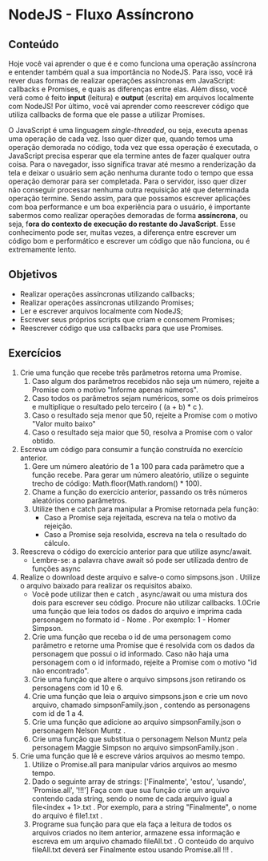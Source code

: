 # NodeJS - Fluxo Assíncrono
## Conteúdo
Hoje você vai aprender o que é e como funciona uma operação assíncrona e entender também qual a sua importância no NodeJS. Para isso, você irá rever duas formas de realizar operações assíncronas em JavaScript: callbacks e Promises, e quais as diferenças entre elas.
Além disso, você verá como é feito **input** (leitura) e **output** (escrita) em arquivos localmente com NodeJS!
Por último, você vai aprender como reescrever código que utiliza callbacks de forma que ele passe a utilizar Promises.

O JavaScript é uma linguagem _single-threaded_, ou seja, executa apenas uma operação de cada vez. Isso quer dizer que, quando temos uma operação demorada no código, toda vez que essa operação é executada, o JavaScript precisa esperar que ela termine antes de fazer qualquer outra coisa.
Para o navegador, isso significa travar até mesmo a renderização da tela e deixar o usuário sem ação nenhuma durante todo o tempo que essa operação demorar para ser completada. Para o servidor, isso quer dizer não conseguir processar nenhuma outra requisição até que determinada operação termine.
Sendo assim, para que possamos escrever aplicações com boa performance e um boa experiência para o usuário, é importante sabermos como realizar operações demoradas de forma **assíncrona**, ou seja, f**ora do contexto de execução do restante do JavaScript**. Esse conhecimento pode ser, muitas vezes, a diferença entre escrever um código bom e performático e escrever um código que não funciona, ou é extremamente lento.
## Objetivos
- Realizar operações assíncronas utilizando callbacks;
- Realizar operações assíncronas utilizando Promises;
- Ler e escrever arquivos localmente com NodeJS;
- Escrever seus próprios scripts que criam e consomem Promises;
- Reescrever código que usa callbacks para que use Promises.
## Exercícios
1. Crie uma função que recebe três parâmetros retorna uma Promise.
    1. Caso algum dos parâmetros recebidos não seja um número, rejeite a Promise com o motivo "Informe apenas números".
    2. Caso todos os parâmetros sejam numéricos, some os dois primeiros e multiplique o resultado pelo terceiro ( (a + b) * c ).
    3. Caso o resultado seja menor que 50, rejeite a Promise com o motivo "Valor muito baixo"
    4. Caso o resultado seja maior que 50, resolva a Promise com o valor obtido.
2. Escreva um código para consumir a função construída no exercício anterior.
    1. Gere um número aleatório de 1 a 100 para cada parâmetro que a função recebe. Para gerar um número aleatório, utilize o seguinte trecho de código: Math.floor(Math.random() * 100).
    2. Chame a função do exercício anterior, passando os três números aleatórios como parâmetros.
    3. Utilize then e catch para manipular a Promise retornada pela função:
        + Caso a Promise seja rejeitada, escreva na tela o motivo da rejeição.
        + Caso a Promise seja resolvida, escreva na tela o resultado do cálculo.
3. Reescreva o código do exercício anterior para que utilize async/await.
    + Lembre-se: a palavra chave await só pode ser utilizada dentro de funções async 
4. Realize o download deste arquivo e salve-o como simpsons.json . Utilize o arquivo baixado para realizar os requisitos abaixo.
    + Você pode utilizar then e catch , async/await ou uma mistura dos dois para escrever seu código. Procure não utilizar callbacks.
    1.0Crie uma função que leia todos os dados do arquivo e imprima cada personagem no formato id - Nome . Por exemplo: 1 - Homer Simpson.
    2. Crie uma função que receba o id de uma personagem como parâmetro e retorne uma Promise que é resolvida com os dados da personagem que possui o id informado. Caso não haja uma personagem com o id informado, rejeite a Promise com o motivo "id não encontrado".
    3. Crie uma função que altere o arquivo simpsons.json retirando os personagens com id 10 e 6.
    4. Crie uma função que leia o arquivo simpsons.json e crie um novo arquivo, chamado simpsonFamily.json , contendo as personagens com id de 1 a 4.
    5. Crie uma função que adicione ao arquivo simpsonFamily.json o personagem Nelson Muntz .
    6. Crie uma função que substitua o personagem Nelson Muntz pela personagem Maggie Simpson no arquivo simpsonFamily.json .
5. Crie uma função que lê e escreve vários arquivos ao mesmo tempo.
    1. Utilize o Promise.all para manipular vários arquivos ao mesmo tempo.
    2. Dado o seguinte array de strings: ['Finalmente', 'estou', 'usando', 'Promise.all', '!!!'] Faça com que sua função crie um arquivo contendo cada string, sendo o nome de cada arquivo igual a file<index + 1>.txt . Por exemplo, para a string "Finalmente", o nome do arquivo é file1.txt .
    3. Programe sua função para que ela faça a leitura de todos os arquivos criados no item anterior, armazene essa informação e escreva em um arquivo chamado fileAll.txt . O conteúdo do arquivo fileAll.txt deverá ser Finalmente estou usando Promise.all !!! .